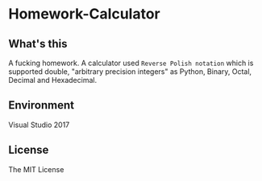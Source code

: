 Homework-Calculator
=================================

## What's this

A fucking homework. A calculator used ``Reverse Polish notation`` which is supported double, "arbitrary precision integers" as Python, Binary, Octal, Decimal and Hexadecimal.


## Environment

Visual Studio 2017

## License

The MIT License